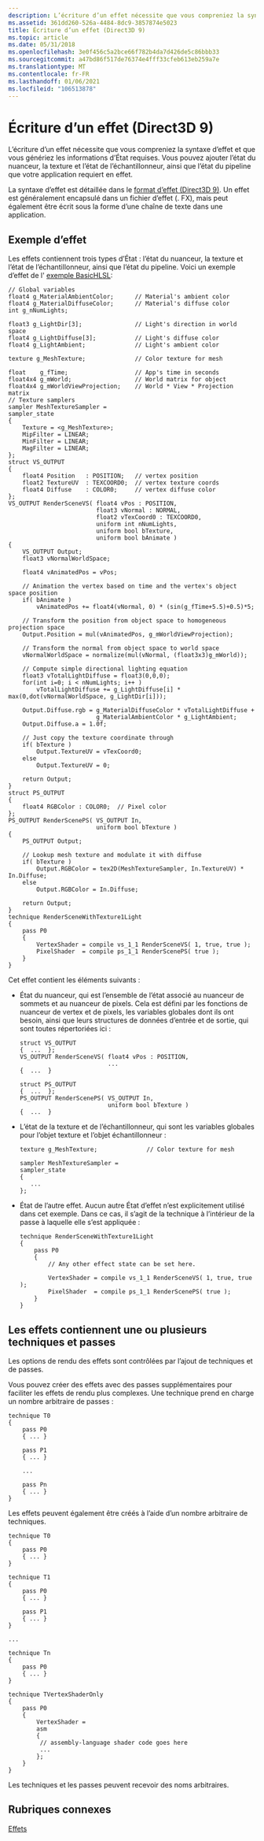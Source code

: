 ```yaml
---
description: L’écriture d’un effet nécessite que vous compreniez la syntaxe d’effet et que vous génériez les informations d’État requises. Vous pouvez ajouter l’état du nuanceur, la texture et l’état de l’échantillonneur, ainsi que l’état du pipeline que votre application requiert en effet.
ms.assetid: 361dd260-526a-4484-8dc9-3857874e5023
title: Écriture d’un effet (Direct3D 9)
ms.topic: article
ms.date: 05/31/2018
ms.openlocfilehash: 3e0f456c5a2bce66f782b4da7d426de5c86bbb33
ms.sourcegitcommit: a47bd86f517de76374e4fff33cfeb613eb259a7e
ms.translationtype: MT
ms.contentlocale: fr-FR
ms.lasthandoff: 01/06/2021
ms.locfileid: "106513878"
---
```

# <a name="writing-an-effect-direct3d-9"></a>Écriture d’un effet (Direct3D 9)

L’écriture d’un effet nécessite que vous compreniez la syntaxe d’effet et que vous génériez les informations d’État requises. Vous pouvez ajouter l’état du nuanceur, la texture et l’état de l’échantillonneur, ainsi que l’état du pipeline que votre application requiert en effet.

La syntaxe d’effet est détaillée dans le [format d’effet (Direct3D 9)](dx9-graphics-reference-effects-file-format.md). Un effet est généralement encapsulé dans un fichier d’effet (. FX), mais peut également être écrit sous la forme d’une chaîne de texte dans une application.

## <a name="effect-example"></a>Exemple d’effet

Les effets contiennent trois types d’État : l’état du nuanceur, la texture et l’état de l’échantillonneur, ainsi que l’état du pipeline. Voici un exemple d’effet de l' [exemple BasicHLSL](https://msdn.microsoft.com/library/Ee416223(v=VS.85).aspx):


```
// Global variables
float4 g_MaterialAmbientColor;      // Material's ambient color
float4 g_MaterialDiffuseColor;      // Material's diffuse color
int g_nNumLights;

float3 g_LightDir[3];               // Light's direction in world space
float4 g_LightDiffuse[3];           // Light's diffuse color
float4 g_LightAmbient;              // Light's ambient color

texture g_MeshTexture;              // Color texture for mesh

float    g_fTime;                   // App's time in seconds
float4x4 g_mWorld;                  // World matrix for object
float4x4 g_mWorldViewProjection;    // World * View * Projection matrix
// Texture samplers
sampler MeshTextureSampler = 
sampler_state
{
    Texture = <g_MeshTexture>;
    MipFilter = LINEAR;
    MinFilter = LINEAR;
    MagFilter = LINEAR;
};
struct VS_OUTPUT
{
    float4 Position   : POSITION;   // vertex position 
    float2 TextureUV  : TEXCOORD0;  // vertex texture coords 
    float4 Diffuse    : COLOR0;     // vertex diffuse color
};
VS_OUTPUT RenderSceneVS( float4 vPos : POSITION, 
                         float3 vNormal : NORMAL,
                         float2 vTexCoord0 : TEXCOORD0,
                         uniform int nNumLights,
                         uniform bool bTexture,
                         uniform bool bAnimate )
{
    VS_OUTPUT Output;
    float3 vNormalWorldSpace;
  
    float4 vAnimatedPos = vPos;
    
    // Animation the vertex based on time and the vertex's object space position
    if( bAnimate )
        vAnimatedPos += float4(vNormal, 0) * (sin(g_fTime+5.5)+0.5)*5;
    
    // Transform the position from object space to homogeneous projection space
    Output.Position = mul(vAnimatedPos, g_mWorldViewProjection);
    
    // Transform the normal from object space to world space    
    vNormalWorldSpace = normalize(mul(vNormal, (float3x3)g_mWorld));
    
    // Compute simple directional lighting equation
    float3 vTotalLightDiffuse = float3(0,0,0);
    for(int i=0; i < nNumLights; i++ )
        vTotalLightDiffuse += g_LightDiffuse[i] * max(0,dot(vNormalWorldSpace, g_LightDir[i]));
        
    Output.Diffuse.rgb = g_MaterialDiffuseColor * vTotalLightDiffuse + 
                         g_MaterialAmbientColor * g_LightAmbient;   
    Output.Diffuse.a = 1.0f; 
    
    // Just copy the texture coordinate through
    if( bTexture ) 
        Output.TextureUV = vTexCoord0; 
    else
        Output.TextureUV = 0; 
    
    return Output;    
}
struct PS_OUTPUT
{
    float4 RGBColor : COLOR0;  // Pixel color    
};
PS_OUTPUT RenderScenePS( VS_OUTPUT In,
                         uniform bool bTexture ) 
{ 
    PS_OUTPUT Output;

    // Lookup mesh texture and modulate it with diffuse
    if( bTexture )
        Output.RGBColor = tex2D(MeshTextureSampler, In.TextureUV) * In.Diffuse;
    else
        Output.RGBColor = In.Diffuse;

    return Output;
}
technique RenderSceneWithTexture1Light
{
    pass P0
    {          
        VertexShader = compile vs_1_1 RenderSceneVS( 1, true, true );
        PixelShader  = compile ps_1_1 RenderScenePS( true ); 
    }
}
```



Cet effet contient les éléments suivants :

-   État du nuanceur, qui est l’ensemble de l’état associé au nuanceur de sommets et au nuanceur de pixels. Cela est défini par les fonctions de nuanceur de vertex et de pixels, les variables globales dont ils ont besoin, ainsi que leurs structures de données d’entrée et de sortie, qui sont toutes répertoriées ici :

    ```
    struct VS_OUTPUT
    {  ...  };
    VS_OUTPUT RenderSceneVS( float4 vPos : POSITION, 
                             ...
    {  ...  }

    struct PS_OUTPUT
    {  ...  };
    PS_OUTPUT RenderScenePS( VS_OUTPUT In,
                             uniform bool bTexture ) 
    {  ...  }
    ```

    

-   L’état de la texture et de l’échantillonneur, qui sont les variables globales pour l’objet texture et l’objet échantillonneur :

    ```
    texture g_MeshTexture;              // Color texture for mesh

    sampler MeshTextureSampler = 
    sampler_state
    {
       ...
    };
    ```

    

-   État de l’autre effet. Aucun autre État d’effet n’est explicitement utilisé dans cet exemple. Dans ce cas, il s’agit de la technique à l’intérieur de la passe à laquelle elle s’est appliquée :

    ```
    technique RenderSceneWithTexture1Light
    {
        pass P0
        {          
            // Any other effect state can be set here.

            VertexShader = compile vs_1_1 RenderSceneVS( 1, true, true );
            PixelShader  = compile ps_1_1 RenderScenePS( true ); 
        }
    }
    
    ```

    

## <a name="effects-contain-one-or-more-techniques-and-passes"></a>Les effets contiennent une ou plusieurs techniques et passes

Les options de rendu des effets sont contrôlées par l’ajout de techniques et de passes.

Vous pouvez créer des effets avec des passes supplémentaires pour faciliter les effets de rendu plus complexes. Une technique prend en charge un nombre arbitraire de passes :


```
technique T0
{
    pass P0
    { ... }

    pass P1
    { ... }

    ...

    pass Pn
    { ... }
}
```



Les effets peuvent également être créés à l’aide d’un nombre arbitraire de techniques.


```
technique T0
{
    pass P0
    { ... }
}

technique T1
{
    pass P0
    { ... }

    pass P1
    { ... }
}

...

technique Tn
{
    pass P0
    { ... }
}

technique TVertexShaderOnly
{
    pass P0
    {
        VertexShader =
        asm
        {
         // assembly-language shader code goes here
         ...
        };
    }
}
```



Les techniques et les passes peuvent recevoir des noms arbitraires.

## <a name="related-topics"></a>Rubriques connexes

<dl> <dt>

[Effets](effects.md)
</dt> </dl>

 

 



